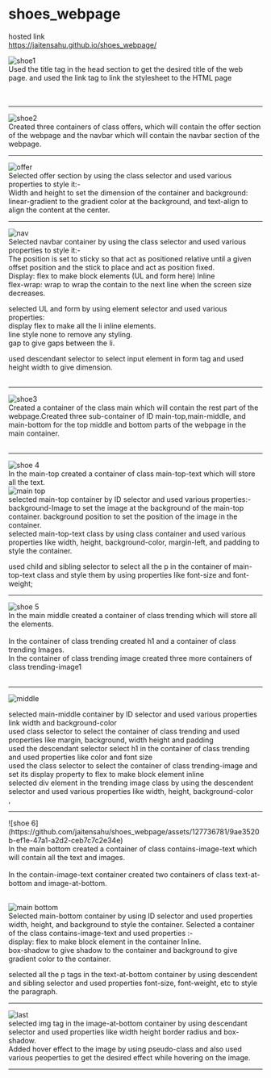# shoes_webpage
hosted link<br>
https://jaitensahu.github.io/shoes_webpage/
<br>

![shoe1](https://github.com/jaitensahu/shoes_webpage/assets/127736781/938bb1d9-c569-4a13-a0a0-74d1d647749c)
<br>
Used the title tag in the head section to get the desired title of the web page. and used the link tag to link the stylesheet to the HTML page
<br><br><br><hr>
![shoe2](https://github.com/jaitensahu/shoes_webpage/assets/127736781/db1152dd-58f4-4ac0-a784-303de85a76e6)
<br>
Created three containers of class offers, which will contain the offer section of the webpage and the navbar which will contain the navbar section of the webpage. <br><hr>
![offer](https://github.com/jaitensahu/shoes_webpage/assets/127736781/77e746b8-f384-49a1-8ea8-70badc3d3cd1)
<br>
Selected offer section by using the class selector and used various properties to style it:- <br>
Width and height to set the dimension of the container and background: linear-gradient to the gradient color at the background, and text-align to align the content at the center.
<br><hr>
![nav](https://github.com/jaitensahu/shoes_webpage/assets/127736781/bf1d3787-cbba-46f0-be94-7aeff5b7488f)
<br>
Selected navbar container by using the class selector and used various properties to style it:- <br>
The position is set to sticky so that act as positioned relative until a given offset position and the stick to place and act as position fixed.<br>
Display: flex to make block elements (UL and form here) Inline <br>
flex-wrap: wrap to wrap the contain to the next line when the screen size decreases.<br>

selected UL and form by using element selector and used various properties:<br>
display flex to make all the li inline elements.<br>
line style none to remove any styling.<br>
gap to give gaps between the li.<br>

used descendant selector to select input element in form tag and used height width to give dimension.<br>
<br><hr>

![shoe3](https://github.com/jaitensahu/shoes_webpage/assets/127736781/530822d6-1b63-4de8-a9d1-b4ab7d620f09)
<br>
Created a container of the class main which will contain the rest part of the webpage.Created three sub-container of ID main-top,main-middle, and main-bottom for the top middle and bottom parts of the webpage in the main container.<br>
<br><hr>
![shoe 4](https://github.com/jaitensahu/shoes_webpage/assets/127736781/023226c9-27b4-43dc-ac6c-b434195d5173)
<br>
In the main-top created a container of class main-top-text which will store all the text.<br>
![main top](https://github.com/jaitensahu/shoes_webpage/assets/127736781/5b4a8db3-2356-4a65-bda2-73ed7ca45add)
<br>
selected main-top container by ID selector and used various properties:-<br>
background-Image to set the image at the background of the main-top container. background position to set the position of the image in the container. 
<br>
selected main-top-text class by using class container and used various properties like width, height, background-color, margin-left, and padding to style the container.<br>

used child and sibling selector to select all the p in the container of main-top-text class and style them by using properties like font-size and font-weight;<br>
<hr>

![shoe 5](https://github.com/jaitensahu/shoes_webpage/assets/127736781/627d1192-3654-473f-8f65-5d6b94833735)
<br>
In the main middle created a container of class trending which will store all the elements.<br><br>
In the container of class trending created h1 and a container of class trending Images.<br>
In the container of class trending image created three more containers of class trending-image1<br>
<br><hr>

![middle](https://github.com/jaitensahu/shoes_webpage/assets/127736781/bef0e0eb-0db7-4cef-982e-2589da358930)

selected main-middle container by ID selector and used various properties link width and background-color<br>
used class selector to select the container of class trending and used properties like margin, background, width height and padding<br>
used the descendant selector select h1 in the container of class trending and used properties like color and font size<br>
used the class selector to select the container of class trending-image and set its display property to flex to make block element inline<br>
selected div element in the trending image class by using the descendent selector and used various properties like width, height, background-color<br>,
<br>
<hr>
![shoe 6](https://github.com/jaitensahu/shoes_webpage/assets/127736781/9ae3520b-ef1e-47a1-a2d2-ceb7c7c2e34e)<br>
In the main bottom created a container of class contains-image-text which will contain all the text and images.<br><br>
In the contain-image-text container created two containers of class text-at-bottom and image-at-bottom.<br>
<br>

![main bottom](https://github.com/jaitensahu/shoes_webpage/assets/127736781/703b3222-2215-48ad-985d-b0e095984224)<br>
Selected main-bottom container by using ID selector and used properties width, height, and background to style the container.
Selected a container of the class contains-image-text and used properties :-<br>
display: flex to make block element in the container Inline.<br>
box-shadow to give shadow to the container and background to give gradient color to the container.<br>

selected all the p tags in the text-at-bottom container by using descendent and sibling selector and used properties font-size, font-weight, etc to style the paragraph.<br>
<hr>

![last](https://github.com/jaitensahu/shoes_webpage/assets/127736781/c2ebd45c-1036-449a-a331-86451a67f888)
<br>
selected img tag in the image-at-bottom container by using descendant selector and used properties like width height border radius and box-shadow.<br>
Added hover effect to the image by using pseudo-class and also used various peoperties to get the desired effect while hovering on the image.
<hr>
